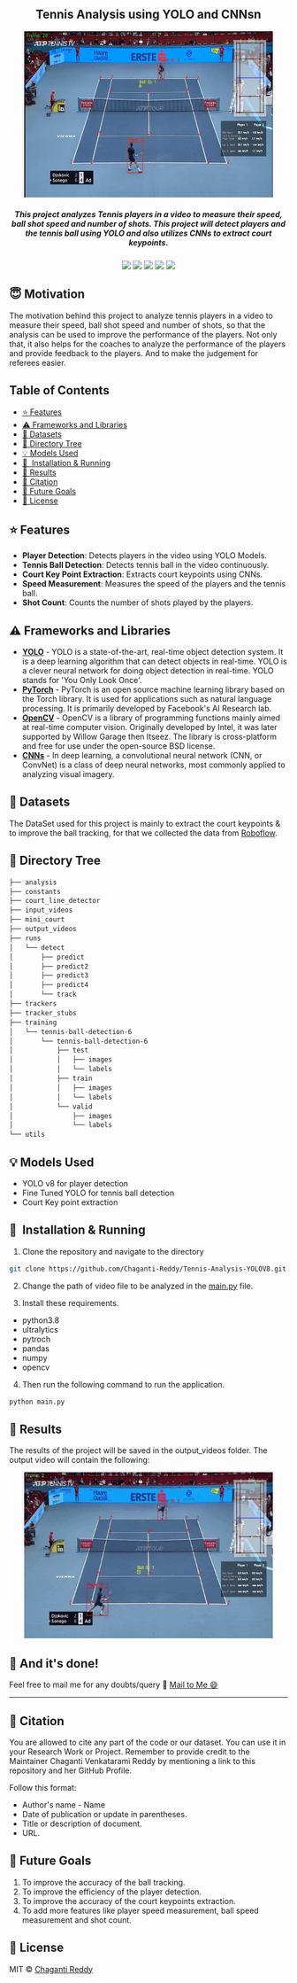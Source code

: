 <h2 align="center">Tennis Analysis using YOLO and CNNsn</h2>

<div align= "center"><img src="output_videos/screenshot.jpeg" width="450" height="300"/>
  <h5>This project analyzes Tennis players in a video to measure their speed, ball shot speed and number of shots. This project will detect players and the tennis ball using YOLO and also utilizes CNNs to extract court keypoints.</h5>
</div>

<div align="center">
    <a href="https://www.python.org/"><img src="https://img.shields.io/badge/python-v3.8-blue?style=flat-square"/></a>
    <img src="https://img.shields.io/github/issues/Chaganti-Reddy/Tennis-Analysis-YOLOV8?tyle=flat-square"/>
    <img src="https://img.shields.io/github/stars/Chaganti-Reddy/Tennis-Analysis-YOLOV8?style=flat-square"/>
    <img src="https://img.shields.io/github/forks/Chaganti-Reddy/Tennis-Analysis-YOLOV8?style=flat-square"/>
    <a href="https://github.com/Chaganti-Reddy/Tennis-Analysis-YOLOV8/issues"><img src="https://img.shields.io/github/issues/Chaganti-Reddy/Tennis-Analysis-YOLOV8?style=flat-square"/></a>
</div>

## :innocent: Motivation

The motivation behind this project to analyze tennis players in a video to measure their speed, ball shot speed and number of shots, so that the analysis can be used to improve the performance of the players. Not only that, it also helps for the coaches to analyze the performance of the players and provide feedback to the players. And to make the judgement for referees easier. 

## Table of Contents

- [:star: Features](#star-features)
- [:warning: Frameworks and Libraries](#warning-frameworks-and-libraries)
- [:file_folder: Datasets](#file_folder-datasets)
- [📂 Directory Tree](#-directory-tree)
- [:bulb: Models Used](#bulb-models-used)
- [🚀&nbsp; Installation & Running](#nbsp-installation--running)
- [:key: Results](#key-results)
- [:raising_hand: Citation](#raising_hand-citation)
- [:beginner: Future Goals](#beginner-future-goals)
- [:eyes: License](#eyes-license)

## :star: Features

- **Player Detection**: Detects players in the video using YOLO Models.
- **Tennis Ball Detection**: Detects tennis ball in the video continuously.
- **Court Key Point Extraction**: Extracts court keypoints using CNNs.
- **Speed Measurement**: Measures the speed of the players and the tennis ball.
- **Shot Count**: Counts the number of shots played by the players.

## :warning: Frameworks and Libraries

- **[YOLO](https://github.com/ultralytics/ultralytics)** - YOLO is a state-of-the-art, real-time object detection system. It is a deep learning algorithm that can detect objects in real-time. YOLO is a clever neural network for doing object detection in real-time. YOLO stands for 'You Only Look Once'.
- **[PyTorch](https://pytorch.org/)** - PyTorch is an open source machine learning library based on the Torch library. It is used for applications such as natural language processing. It is primarily developed by Facebook's AI Research lab.
- **[OpenCV](https://opencv.org/)** - OpenCV is a library of programming functions mainly aimed at real-time computer vision. Originally developed by Intel, it was later supported by Willow Garage then Itseez. The library is cross-platform and free for use under the open-source BSD license.
- **[CNNs](https://en.wikipedia.org/wiki/Convolutional_neural_network)** - In deep learning, a convolutional neural network (CNN, or ConvNet) is a class of deep neural networks, most commonly applied to analyzing visual imagery.

## :file_folder: Datasets

The DataSet used for this project is mainly to extract the court keypoints & to improve the ball tracking, for that we collected the data from [Roboflow](https://public.roboflow.com/).

## 📂 Directory Tree

```bash
├── analysis
├── constants
├── court_line_detector
├── input_videos
├── mini_court
├── output_videos
├── runs
│   └── detect
│       ├── predict
│       ├── predict2
│       ├── predict3
│       ├── predict4
│       └── track
├── trackers
├── tracker_stubs
├── training
│   └── tennis-ball-detection-6
│       └── tennis-ball-detection-6
│           ├── test
│           │   ├── images
│           │   └── labels
│           ├── train
│           │   ├── images
│           │   └── labels
│           └── valid
│               ├── images
│               └── labels
└── utils

```

## :bulb: Models Used

- YOLO v8 for player detection
- Fine Tuned YOLO for tennis ball detection
- Court Key point extraction

## 🚀&nbsp; Installation & Running

1. Clone the repository and navigate to the directory

```bash
git clone https://github.com/Chaganti-Reddy/Tennis-Analysis-YOLOV8.git && cd Tennis-Analysis-YOLOV8
```

2. Change the path of video file to be analyzed in the [main.py](main.py) file.

3. Install these requirements.

- python3.8
- ultralytics
- pytroch
- pandas
- numpy
- opencv

4. Then run the following command to run the application.

```bash
python main.py
```

## :key: Results

The results of the project will be saved in the output_videos folder. The output video will contain the following:

<div align= "center"><img src="output_videos/output.gif" width="450" height="300"/>
</div>

## :clap: And it's done!

Feel free to mail me for any doubts/query
:email: [Mail to Me :smile:](chagantivenkataramireddy1@gmail.com)

---

## :raising_hand: Citation

You are allowed to cite any part of the code or our dataset. You can use it in your Research Work or Project. Remember to provide credit to the Maintainer Chaganti Venkatarami Reddy by mentioning a link to this repository and her GitHub Profile.

Follow this format:

- Author's name - Name
- Date of publication or update in parentheses.
- Title or description of document.
- URL.

## :beginner: Future Goals

1. To improve the accuracy of the ball tracking.
2. To improve the efficiency of the player detection.
3. To improve the accuracy of the court keypoints extraction.
4. To add more features like player speed measurement, ball speed measurement and shot count.

## :eyes: License

MIT © [Chaganti Reddy](https://github.com/Chaganti-Reddy/Tennis-Analysis-YOLOV8/blob/main/LICENSE)
